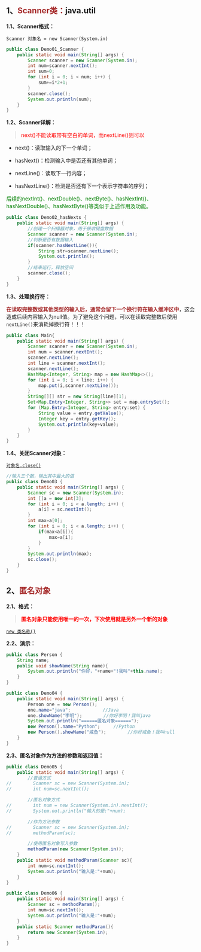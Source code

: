 ## 1、<span style='color:brown'>Scanner类：</span>java.util

**1.1、Scanner格式：**

`Scanner 对象名 = new Scanner(System.in)`

```java
public class Demo01_Scanner {
    public static void main(String[] args) {
        Scanner scanner = new Scanner(System.in);
        int num=scanner.nextInt();
        int sum=0;
        for (int i = 0; i < num; i++) {
            sum+=i*2+1;
        }
        scanner.close();
        System.out.println(sum);
    }
}
```

**1.2、Scanner详解：**

> <span style='color:red'>next()不能读取带有空白的单词，而nextLine()则可以</span>

- next()：读取输入的下一个单词；

- hasNext()：检测输入中是否还有其他单词；

- nextLine()：读取下一行内容；

- hasNextLine()：检测是否还有下一个表示字符串的序列；


<span style='color:green'>后续的nextInt()、nextDouble()、nextByte()、hasNextInt()、hasNextDouble()、hasNextByte()等类似于上述作用及功能。</span>

```java
public class Demo02_hasNexts {
    public static void main(String[] args) {
        //创建一个扫描器对象，用于接收键盘数据
        Scanner scanner = new Scanner(System.in);
        //判断是否有数据输入
        if(scanner.hasNextLine()){
            String str=scanner.nextLine();
            System.out.println();
        }
        //结束运行，释放空间
        scanner.close();
    }
}
```

**1.3、处理换行符：**

​	<span style='color:brown'>**在读取完整数或其他类型的输入后，通常会留下一个换行符在输入缓冲区中**</span>，这会造成后续内容输入为null值。为了避免这个问题，可以在读取完整数后使用`nextLine()`来消耗掉换行符！！！

```java
public class Main{
    public static void main(String[] args) {
        Scanner scanner = new Scanner(System.in);
        int num = scanner.nextInt();
        scanner.nextLine();
        int line = scanner.nextInt();
        scanner.nextLine();
        HashMap<Integer, String> map = new HashMap<>();
        for (int i = 0; i < line; i++) {
            map.put(i,scanner.nextLine());
        }
        String[][] str = new String[line][1];
        Set<Map.Entry<Integer, String>> set = map.entrySet();
        for (Map.Entry<Integer, String> entry:set) {
            String value = entry.getValue();
            Integer key = entry.getKey();
            System.out.println(key+value);
        }
    }
}
```

**1.4、关闭Scanner对象：**

<u>`对象名.close()`</u>

```java
//输入三个数，输出其中最大的值
public class Demo03 {
    public static void main(String[] args) {
        Scanner sc = new Scanner(System.in);
        int []a = new int[3];
        for (int i = 0; i < a.length; i++) {
            a[i] = sc.nextInt();
        }
        int max=a[0];
        for (int i = 0; i < a.length; i++) {
            if(max<a[i]){
                max=a[i];
            }
        }
        System.out.println(max);
        sc.close();
    }
}
```



## 2、<span style='color:brown'>匿名对象</span>

**2.1、格式：**

> <span style='color:red'>**匿名对象只能使用唯一的一次，下次使用就是另外一个新的对象**</span>

<u>`new 类名称()`</u>

**2.2、演示：**

```java
public class Person {
    String name;
    public void showName(String name){
        System.out.println("你好，"+name+"!我叫"+this.name);
    }
}
```

```java
public class Demo04 {
    public static void main(String[] args) {
        Person one = new Person();
        one.name="java";			//Java
        one.showName("李明");        //你好李明！我叫java
        System.out.println("======匿名对象======");
        new Person().name="Python";		//Python
        new Person().showName("咸鱼");        //你好咸鱼！我叫null
    }
}
```

**2.3、匿名对象作为方法的参数和返回值：**

```java
public class Demo05 {
    public static void main(String[] args) {
        //普通方式
//        Scanner sc = new Scanner(System.in);
//        int num=sc.nextInt();

        //匿名对象方式
//        int num = new Scanner(System.in).nextInt();
//        System.out.println("输入的是:"+num);

        //作为方法参数
//        Scanner sc = new Scanner(System.in);
//        methodParam(sc);

        //使用匿名对象写入参数
        methodParam(new Scanner(System.in));
    }
    public static void methodParam(Scanner sc){
        int num=sc.nextInt();
        System.out.println("输入是:"+num);
    }
}
```

```java
public class Demo06 {
    public static void main(String[] args) {
        Scanner sc = methodParam();
        int num=sc.nextInt();
        System.out.println("输入是:"+num);
    }
    public static Scanner methodParam(){
        return new Scanner(System.in);
    }
}
```



